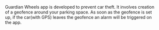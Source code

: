 Guardian Wheels app is developed to prevent car theft. It involves creation of a geofence around your parking space.
As soon as the geofence is set up, if the car(with GPS) leaves the geofence an alarm will be triggered on the app. 
